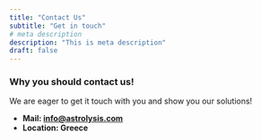 ```yaml
---
title: "Contact Us"
subtitle: "Get in touch"
# meta description
description: "This is meta description"
draft: false
---
```



### Why you should contact us!
We are eager to get it touch with you and show you our solutions!

* **Mail: info@astrolysis.com**
* **Location: Greece**
